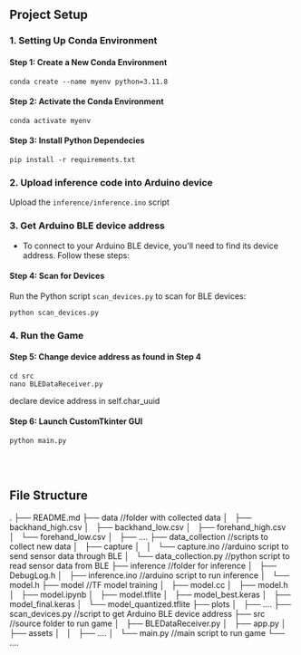 ## Project Setup

### 1. Setting Up Conda Environment

#### Step 1: Create a New Conda Environment
```
conda create --name myenv python=3.11.8
```

#### Step 2: Activate the Conda Environment
```
conda activate myenv
```

#### Step 3: Install Python Dependecies
```
pip install -r requirements.txt
```

### 2. Upload inference code into Arduino device
Upload the `inference/inference.ino` script

### 3. Get Arduino BLE device address
- To connect to your Arduino BLE device, you'll need to find its device address. Follow these steps:

#### Step 4: Scan for Devices
Run the Python script `scan_devices.py` to scan for BLE devices:
```
python scan_devices.py
```

### 4. Run the Game

#### Step 5: Change device address as found in Step 4
```
cd src
nano BLEDataReceiver.py
```
declare device address in self.char_uuid 

#### Step 6: Launch CustomTkinter GUI
```
python main.py
```

</br></br>

## File Structure
.
├── README.md
├── data                    //folder with collected data
│   ├── backhand_high.csv
│   ├── backhand_low.csv
│   ├── forehand_high.csv
│   └── forehand_low.csv
│   ├── ....
├── data_collection         //scripts to collect new data
│   ├── capture
│   │   └── capture.ino     //arduino script to send sensor data through BLE
│   └── data_collection.py  //python script to read sensor data from BLE
├── inference               //folder for inference
│   ├── DebugLog.h
│   ├── inference.ino       //arduino script to run inference
│   └── model.h
├── model                   //TF model training
│   ├── model.cc
│   ├── model.h
│   ├── model.ipynb
│   ├── model.tflite
│   ├── model_best.keras
│   ├── model_final.keras
│   └── model_quantized.tflite
├── plots
│   ├── ....
├── scan_devices.py         //script to get Arduino BLE device address
├── src                     //source folder to run game
│   ├── BLEDataReceiver.py
│   ├── app.py
│   ├── assets
│   │   ├── ....
│   └── main.py             //main script to run game
└── ....
